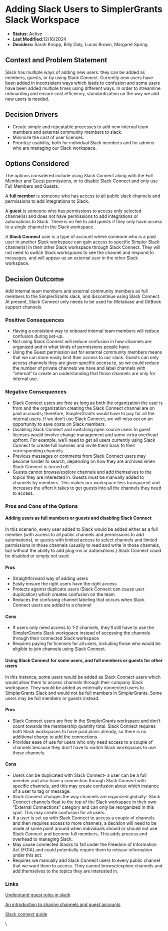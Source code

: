 # Adding Slack Users to SimplerGrants Slack Workspace

* **Status:** Active
* **Last Modified:**&#x31;2/16/2024
* **Deciders:** Sarah Knopp, Billy Daly, Lucas Brown, Margaret Spring

## Context and Problem Statement

Slack has multiple ways of adding new users: they can be added as members, guests, or by using Slack Connect. Currently new users have been added in inconsistent ways which leads to confusion and some users have been added multiple times using different ways. In order to streamline onboarding and ensure cost efficiency, standardization on the way we add new users is needed.

## Decision Drivers

* Create simple and repeatable processes to add new internal team members and external community members to slack.
* Minimize the cost of user licenses.
* Prioritize usability, both for individual Slack members and for admins who are managing our Slack workspace.

## Options Considered

The options considered include using Slack Connect along with the Full Member and Guest permissions, or to disable Slack Connect and only use Full Members and Guests.

A **full member** is someone who has access to all public slack channels and permissions to add integrations to Slack.

A **guest** is someone who has permissions to access only selected channel(s) and does not have permissions to add integrations or automations to Slack. There is no fee to add guests if they only have access to a single channel in the Slack workspace.

A **Slack Connect** user is a type of account where someone who is a paid user in another Slack workspace can gain access to specific Simpler Slack channel(s) in their other Slack workspace through Slack Connect. They will not need to switch Slack workspaces to see the channel and respond to messages, and will appear as an external user in the other Slack workspace.

## Decision Outcome

Add internal team members and external community members as full members to the SimplerGrants slack, and discontinue using Slack Connect. At present, Slack Connect only needs to be used for Metabase and GitBook support channels.

### Positive Consequences

* Having a consistent way to onboard internal team members will reduce confusion during set-up.
* Not using Slack Connect will reduce confusion in how channels are organized and in what kinds of permissions people have.
* Using the Guest permission set for external community members means that we can more easily limit their access to our slack. Guests can only access channels they are given specific access to, so we could reduce the number of private channels we have and label channels with “internal” to create an understanding that those channels are only for internal use.

### Negative Consequences

* Slack Connect users are free as long as both the organization the user is from and the organization creating the Slack Connect channel are on paid accounts; therefore, SimplerGrants would have to pay for all the internal users. If we don’t use Slack Connect, we will miss out on an opportunity to save costs on Slack members.
* Disabling Slack Connect and switching open source users to guest licenses would involve change management and some extra overhead upfront. For example, we’ll need to get all users currently using Slack Connect to create full licenses and invite them back to their corresponding channels.
* Previous messages or comments from Slack Connect users may become harder to search, depending on how they are archived when Slack Connect is turned off.
* Guests cannot browse/explore channels and add themselves to the topics they are interested in. Guests must be manually added to channels by members. This makes our workspace less transparent and increases the effort it takes to get guests into all the channels they need to access.&#x20;

### Pros and Cons of the Options

#### Adding users as full members or guests and disabling Slack Connect

In this scenario, every user added to Slack would be added either as a full member (with access to all public channels and permissions to add automations), or guests with limited access to select channels and limited permissions in those channels (usually to read and write in those channels, but without the ability to add plug-ins or automations.) Slack Connect could be disabled or simply not used.

#### Pros

* Straightforward way of adding users
* Easily ensure the right users have the right access
* Protects against duplicate users (Slack Connect can cause user duplication) which creates confusion on the team&#x20;
* Reduces the confusing channel labeling that occurs when Slack Connect users are added to a channel

#### Cons

* If users only need access to 1-2 channels, they’ll still have to use the SimplerGrants Slack workspace instead of accessing the channels through their connected Slack workspace
* Requires paying for licenses for all users, including those who would be eligible to join channels using Slack Connect.

#### Using Slack Connect for some users, and full members or guests for other users

In this instance, some users would be added as Slack Connect users which would allow them to access channels through their company Slack workspace. They would be added as externally  connected users to SimplerGrants Slack and would not be full members in SimplerGrants. Some users may be full members or guests instead.

#### Pros

* Slack Connect users are free in the SimplerGrants workspace and don’t count towards the membership quantity total. Slack Connect requires both Slack workspaces to have paid plans already, so there is no additional charge to add the connections.
* Provides ease of use for users who only need access to a couple of channels because they don’t have to switch Slack workspaces to use those channels.

#### Cons

* Users can be duplicated with Slack Connect- a user can be a full member and also have a connection through Slack Connect with specific channels, and this may create confusion about which instance of a user to tag or message.
* Slack Connect changes the way channels are organized globally- Slack Connect channels float to the top of the Slack workspace in their own “External Connections” category and can only be reorganized in this spot. This may create confusion for all users.
* If a user is set up with Slack Connect to access a couple of channels and then requires access to more channels, a decision will need to be made at some point around when individuals should or should not use Slack Connect and become full members. This adds process and overhead to managing Slack.
* May cause connected Slacks to fall under the Freedom of Information Act (FOIA) and could potentially require them to release information under this act.
* Requires we manually add Slack Connect users to every public channel that we want them to access. They cannot browse/explore channels and add themselves to the topics they are interested in.&#x20;

### Links

[Understand guest roles in slack](https://slack.com/help/articles/202518103-Understand-guest-roles-in-Slack)

[An introduction to sharing channels and guest accounts](https://slack.com/resources/slack-for-admins/guests-vs-channels-in-slack-connect)

[Slack connect guide](https://slack.com/help/articles/115004151203-Slack-Connect-guide--work-with-external-organizations#slack-connect-for-channels)

\
